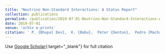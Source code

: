 ```yaml
---
title: "Neutrino Non-Standard Interactions: A Status Report"
collection: publications
permalink: /publication/2019-07-01-Neutrino-Non-Standard-Interactions-A-Status-Report
date: 2019-07-01
venue: 'arXiv e-prints'
citation: ' P. {Bhupal Dev},  K. {Babu},  Peter {Denton},  Pedro {Machado},  Carlos {Arg{\&quot;u}elles},  Joshua {Barrow},  Sabya {Sachi Chatterjee},  Mu-Chun {Chen},  Andr{\&apos;e} {de Gouv{\^e}a},  Bhaskar {Dutta},  Dorival {Gon{\c{c}}alves},  Tao {Han},  Matheus {Hostert},  Sudip {Jana},  Kevin {Kelly},  Shirley {Weishi Li},  Ivan {Martinez-Soler},  Poonam {Mehta},  Irina {Mocioiu},  Yuber {Perez-Gonzalez},  Jordi {Salvado},  Ian {Shoemaker},  Michele {Tammaro},  Anil {Thapa},  Jessica {Turner},  Xun-Jie {Xu}, &quot;Neutrino Non-Standard Interactions: A Status Report.&quot; arXiv e-prints, 2019.'
---
```

Use [Google Scholar](https://scholar.google.com/scholar?q=Neutrino+Non+Standard+Interactions:+A+Status+Report){:target="_blank"} for full citation